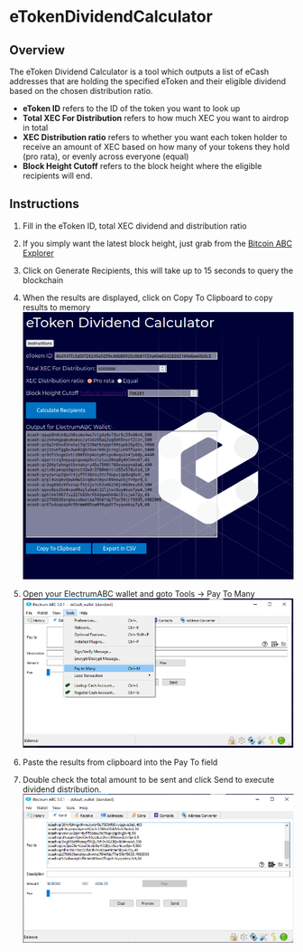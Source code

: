 # eTokenDividendCalculator

## Overview
The eToken Dividend Calculator is a tool which outputs a list of eCash addresses that are holding the specified eToken and their eligible dividend based on the chosen distribution ratio.
* **eToken ID** refers to the ID of the token you want to look up
* **Total XEC For Distribution** refers to how much XEC you want to airdrop in total
* **XEC Distribution ratio** refers to whether you want each token holder to receive an amount of XEC based on how many of your tokens they hold (pro rata), or evenly across everyone (equal)
* **Block Height Cutoff** refers to the block height where the eligible recipients will end.

## Instructions

1. Fill in the eToken ID, total XEC dividend and distribution ratio
2. If you simply want the latest block height, just grab from the [Bitcoin ABC Explorer](https://explorer.bitcoinabc.org)
3. Click on Generate Recipients, this will take up to 15 seconds to query the blockchain
4. When the results are displayed, click on Copy To Clipboard to copy results to memory
![](https://github.com/ethanmackie/eTokenDividendCalculator/blob/main/img/screenshot.PNG)

5. Open your ElectrumABC wallet and goto Tools -> Pay To Many
![](https://github.com/ethanmackie/eTokenDividendCalculator/blob/main/img/screenshot2.PNG)

6. Paste the results from clipboard into the Pay To field
7. Double check the total amount to be sent and click Send to execute dividend distribution.
![](https://github.com/ethanmackie/eTokenDividendCalculator/blob/main/img/screenshot3.png)
